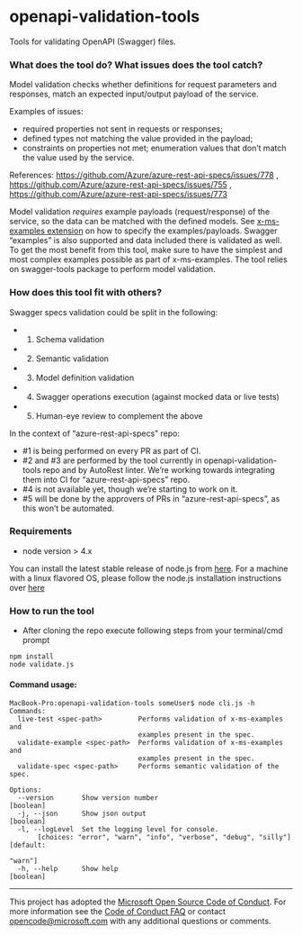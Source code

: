 # openapi-validation-tools
Tools for validating OpenAPI (Swagger) files.

### What does the tool do? What issues does the tool catch?

Model validation checks whether definitions for request parameters and responses, match an expected input/output payload of the service.

Examples of issues: 
- required properties not sent in requests or responses; 
- defined types not matching the value provided in the payload; 
- constraints on properties not met; enumeration values that don’t match the value used by the service. 

References: https://github.com/Azure/azure-rest-api-specs/issues/778 , https://github.com/Azure/azure-rest-api-specs/issues/755 , https://github.com/Azure/azure-rest-api-specs/issues/773 

Model validation *requires* example payloads (request/response) of the service, so the data can be matched with the defined models. See [x-ms-examples extension](https://github.com/Azure/azure-rest-api-specs/issues/648) on how to specify the examples/payloads. Swagger “examples” is also supported and data included there is validated as well. To get the most benefit from this tool, make sure to have the simplest and most complex examples possible as part of x-ms-examples.
The tool relies on swagger-tools package to perform model validation.

### How does this tool fit with others?

Swagger specs validation could be split in the following:
   - 1.	Schema validation
   - 2.	Semantic validation 
   - 3.	Model definition validation
   - 4.	Swagger operations execution (against mocked data or live tests)
   - 5.	Human-eye review to complement the above

In the context of “azure-rest-api-specs” repo:
  - #1 is being performed on every PR as part of CI.
  - #2 and #3 are performed by the tool currently in openapi-validation-tools repo and by AutoRest linter. We’re working towards integrating them into CI for “azure-rest-api-specs” repo.
  -	#4 is not available yet, though we’re starting to work on it. 
  -	#5 will be done by the approvers of PRs in “azure-rest-api-specs”, as this won’t be automated. 

### Requirements
- node version > 4.x

You can install the latest stable release of node.js from [here](https://nodejs.org/en/download/). For a machine with a linux flavored OS, please follow the node.js installation instructions over [here](https://nodejs.org/en/download/package-manager/)


### How to run the tool 
- After cloning the repo execute following steps from your terminal/cmd prompt

```
npm install
node validate.js
```

#### Command usage:
```
MacBook-Pro:openapi-validation-tools someUser$ node cli.js -h
Commands:
  live-test <spec-path>         Performs validation of x-ms-examples and
                                examples present in the spec.
  validate-example <spec-path>  Performs validation of x-ms-examples and
                                examples present in the spec.
  validate-spec <spec-path>     Performs semantic validation of the spec.

Options:
  --version       Show version number                                  [boolean]
  -j, --json      Show json output                                     [boolean]
  -l, --logLevel  Set the logging level for console.
       [choices: "error", "warn", "info", "verbose", "debug", "silly"] [default:
                                                                         "warn"]
  -h, --help      Show help                                            [boolean]
```

---
This project has adopted the [Microsoft Open Source Code of Conduct](https://opensource.microsoft.com/codeofconduct/). For more information see the [Code of Conduct FAQ](https://opensource.microsoft.com/codeofconduct/faq/) or contact [opencode@microsoft.com](mailto:opencode@microsoft.com) with any additional questions or comments.
